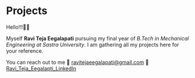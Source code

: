 # **Projects**

Hello!!!🙋‍♂️

Myself **Ravi Teja Eegalapati** pursuing my final year of *B.Tech in Mechanical Engineering at Sastra University*. I am gathering all my projects here for your reference.

You can reach out to me 📧 ravitejaeegalapati@gmail.com
                        🧩 [ Ravi_Teja_Eegalapti_LinkedIn ](https://www.linkedin.com/in/ravitejaeegalapati12/)
